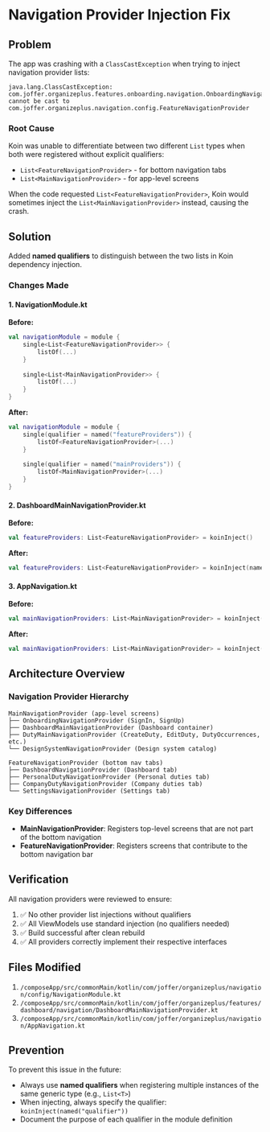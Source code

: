# Navigation Provider Injection Fix

## Problem
The app was crashing with a `ClassCastException` when trying to inject navigation provider lists:
```
java.lang.ClassCastException: com.joffer.organizeplus.features.onboarding.navigation.OnboardingNavigationProvider 
cannot be cast to com.joffer.organizeplus.navigation.config.FeatureNavigationProvider
```

### Root Cause
Koin was unable to differentiate between two different `List` types when both were registered without explicit qualifiers:
- `List<FeatureNavigationProvider>` - for bottom navigation tabs
- `List<MainNavigationProvider>` - for app-level screens

When the code requested `List<FeatureNavigationProvider>`, Koin would sometimes inject the `List<MainNavigationProvider>` instead, causing the crash.

## Solution
Added **named qualifiers** to distinguish between the two lists in Koin dependency injection.

### Changes Made

#### 1. NavigationModule.kt
**Before:**
```kotlin
val navigationModule = module {
    single<List<FeatureNavigationProvider>> {
        listOf(...)
    }
    
    single<List<MainNavigationProvider>> {
        listOf(...)
    }
}
```

**After:**
```kotlin
val navigationModule = module {
    single(qualifier = named("featureProviders")) {
        listOf<FeatureNavigationProvider>(...)
    }
    
    single(qualifier = named("mainProviders")) {
        listOf<MainNavigationProvider>(...)
    }
}
```

#### 2. DashboardMainNavigationProvider.kt
**Before:**
```kotlin
val featureProviders: List<FeatureNavigationProvider> = koinInject()
```

**After:**
```kotlin
val featureProviders: List<FeatureNavigationProvider> = koinInject(named("featureProviders"))
```

#### 3. AppNavigation.kt
**Before:**
```kotlin
val mainNavigationProviders: List<MainNavigationProvider> = koinInject()
```

**After:**
```kotlin
val mainNavigationProviders: List<MainNavigationProvider> = koinInject(named("mainProviders"))
```

## Architecture Overview

### Navigation Provider Hierarchy
```
MainNavigationProvider (app-level screens)
├── OnboardingNavigationProvider (SignIn, SignUp)
├── DashboardMainNavigationProvider (Dashboard container)
├── DutyMainNavigationProvider (CreateDuty, EditDuty, DutyOccurrences, etc.)
└── DesignSystemNavigationProvider (Design system catalog)

FeatureNavigationProvider (bottom nav tabs)
├── DashboardNavigationProvider (Dashboard tab)
├── PersonalDutyNavigationProvider (Personal duties tab)
├── CompanyDutyNavigationProvider (Company duties tab)
└── SettingsNavigationProvider (Settings tab)
```

### Key Differences
- **MainNavigationProvider**: Registers top-level screens that are not part of the bottom navigation
- **FeatureNavigationProvider**: Registers screens that contribute to the bottom navigation bar

## Verification
All navigation providers were reviewed to ensure:
1. ✅ No other provider list injections without qualifiers
2. ✅ All ViewModels use standard injection (no qualifiers needed)
3. ✅ Build successful after clean rebuild
4. ✅ All providers correctly implement their respective interfaces

## Files Modified
1. `/composeApp/src/commonMain/kotlin/com/joffer/organizeplus/navigation/config/NavigationModule.kt`
2. `/composeApp/src/commonMain/kotlin/com/joffer/organizeplus/features/dashboard/navigation/DashboardMainNavigationProvider.kt`
3. `/composeApp/src/commonMain/kotlin/com/joffer/organizeplus/navigation/AppNavigation.kt`

## Prevention
To prevent this issue in the future:
- Always use **named qualifiers** when registering multiple instances of the same generic type (e.g., `List<T>`)
- When injecting, always specify the qualifier: `koinInject(named("qualifier"))`
- Document the purpose of each qualifier in the module definition

